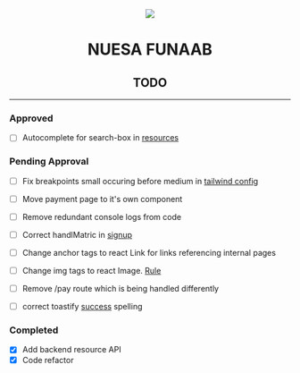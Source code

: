 <div style="text-align: center;">
    <img src="public/logo.png" /> 
    <h1>NUESA FUNAAB</h1>
    <h2>TODO</h2>
</div>

---

### Approved
- [ ] Autocomplete for search-box in [resources](https://github.com/Jesulayomy/Coleng-Frontend/blob/main/src/atomic_components/ResourceTables.jsx#L184)


### Pending Approval
- [ ] Fix breakpoints small occuring before medium in [tailwind config](https://github.com/Jesulayomy/Coleng-Frontend/blob/main/tailwind.config.js#L16)
- [ ] Move payment page to it's own component
- [ ] Remove redundant console logs from code
- [ ] Correct handlMatric in [signup](https://github.com/Jesulayomy/Coleng-Frontend/blob/main/src/app/sign-up/page.jsx#L20)
- [ ] Change anchor tags to react Link for links referencing internal pages
- [ ] Change img tags to react Image. [Rule](https://github.com/Jesulayomy/Coleng-Frontend/blob/main/.eslintrc.json#L6)
- [ ] Remove /pay route which is being handled differently
- [ ] correct toastify [success](https://github.com/Jesulayomy/Coleng-Frontend/blob/main/src/utils/toastify.jsx#L3) spelling


### Completed
- [x] Add backend resource API
- [x] Code refactor
